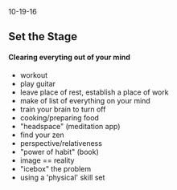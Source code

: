 10-19-16

## Set the Stage

#### Clearing everyting out of your mind

  - workout
  - play guitar
  - leave place of rest, establish a place of work
  - make of list of everything on your mind
  - train your brain to turn off
  - cooking/preparing food
  - "headspace" (meditation app)
  - find your zen
  - perspective/relativeness
  - "power of habit" (book)
  - image == reality
  - "icebox" the problem
  - using a 'physical' skill set

  
